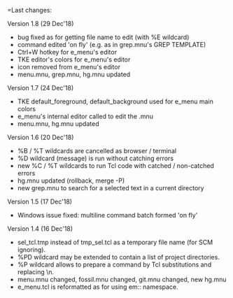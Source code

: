 =Last changes:


Version 1.8 (29 Dec'18)

  - bug fixed as for getting file name to edit (with %E wildcard)
  - command edited 'on fly' (e.g. as in grep.mnu's GREP TEMPLATE)
  - Ctrl+W hotkey for e_menu's editor
  - TKE editor's colors for e_menu's editor
  - icon removed from e_menu's editor
  - menu.mnu, grep.mnu, hg.mnu updated


Version 1.7 (24 Dec'18)

  - TKE default_foreground, default_background used for e_menu main colors
  - e_menu's internal editor called to edit the .mnu
  - menu.mnu, hg.mnu updated


Version 1.6 (20 Dec'18)

  - %B / %T wildcards are cancelled as browser / terminal
  - %D wildcard (message) is run without catching errors
  - new %C / %T wildcards to run Tcl code with catched / non-catched errors
  - hg.mnu updated (rollback, merge -P)
  - new grep.mnu to search for a selected text in a current directory


Version 1.5 (17 Dec'18)

  - Windows issue fixed: multiline command batch formed 'on fly'


Version 1.4 (16 Dec'18)

  - sel_tcl.tmp instead of tmp_sel.tcl as a temporary file name (for SCM ignoring).
  - %PD wildcard may be extended to contain a list of project directories.
  - %P wildcard allows to prepare a command by Tcl substitutions and replacing \n.
  - menu.mnu changed, fossil.mnu changed, git.mnu changed, new hg.mnu
  - e_menu.tcl is reformatted as for using em:: namespace.

